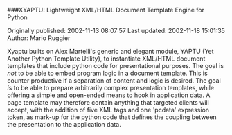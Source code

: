 ###XYAPTU: Lightweight XML/HTML Document Template Engine for Python

Originally published: 2002-11-13 08:07:57
Last updated: 2002-11-18 15:01:35
Author: Mario Ruggier

Xyaptu builts on Alex Martelli's generic and elegant module, YAPTU (Yet Another Python Template Utility), to instantiate XML/HTML document templates that include python code for presentational purposes. The goal is _not_ to be able to embed program logic in a document template. This is counter productive if a separation of content and logic is desired. The goal _is_ to be able to prepare arbitrarily complex presentation templates, while offering a simple and open-ended means to hook in application data. A page template may therefore contain anything that targeted clients will accept, with the addition of five XML tags and one 'pcdata' expression token, as mark-up for the python code that defines the coupling between the presentation to the application data.